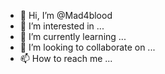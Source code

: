- 👋 Hi, I’m @Mad4blood
- 👀 I’m interested in ...
- 🌱 I’m currently learning ...
- 💞️ I’m looking to collaborate on ...
- 📫 How to reach me ...

<!---
Mad4blood/Mad4blood is a ✨ special ✨ repository because its `README.md` (this file) appears on your GitHub profile.
You can click the Preview link to take a look at your changes.
--->
